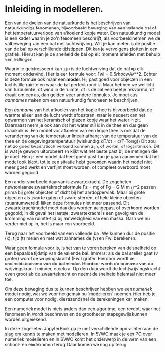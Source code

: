 # Inleiding in modelleren.

Een van de doelen van de natuurkunde is het beschrijven van natuurkundige fenomenen, bijvoorbeeld beweging van een vallende bal of het temperatuurverloop van afkoelend kopje water.
Een natuurkundig model is een kader waarin je zo'n fenomeen beschrijft,  als  voorbeeld nemen we de valbeweging van een bal met luchtwrijving.
Wat je kan meten is de positie van de bal op verschillende tijdstippen. Dit kan je vervolgens plotten in een grafiek. Hieruit kan je de snelheid de bal op elk moment afleiden met behulp van hellingen.

Waarin je geintresseerd kan zijn is de luchtwrijving dat de bal op elk moment ondervind.
Hier is een formule voor:
Fwl = 0.5*rho*cw*A*v**2. Echter is deze formule ook maar een **model**. Hij past goed voor objecten in een luchtstille ruimte en waar de bal perfect rond is.
Maar hebben we wellicht van turbulentie, of wind in de ruimte, of is de bal een beetje misvormd, of draait om een as, dan gelden weer andere formules. Je moet dus _aannames_ maken om een natuurkundig fenomeen te beschrijven.

Een _aanname_ van het afkoelen van het kopje thee is bijvoorbeeld dat de warmte alleen aan de lucht wordt afgestaan, maar je negeert dan het opwarmen van het keramisch of glazen kopje waar het water in zit. Daarnaast neem je ook aan dat het water stil is in de thee en dus geen draaikolk is.
Een model vor afkoelen van een kopje thee is ook dat de verandering van de temperatuur lineair afhangt van de temperatuur van de thee en de omgevingstemperatuur (wiskundig: dT/dt = c(T-Tomg)) 
Dit zou net zo goed kwadratisch verband kunnen zijn, of wortel, of logaritmisch. Dit is wat je gewoon uitprobeert en kijkt wat het beste past bij de metingen die je doet. Heb je een model dat heel goed past kan je gaan aannemen dat het model ook klopt, tot je een situatie hebt gevonden waarin het model niet meer goed werkt en verfijnt moet worden, of compleet overboord moet worden gegooid.

Een ander voorbeeld daarvan is zwaartekracht. De zogeheten newtoniaanse zwaartekrachtsformule Fz = mg of Fg = G M m / r^2 passen prima bij grote objecten of dicht bij het aardoppervlak. Maar bij grote objecten als zwarte gaten of zware sterren, of hele kleine objecten (quantumwereld) lijken deze formules niet meer passend. Dit zwaartekrachtmodel moet dan dus worden aangepast of overboord worden gegooid; in dit geval het laatste: zwaartekracht is een gevolg van de kromming van ruimte-tijd bij aanwezigheid van een massa. Gaan we nu verder niet op in, het is maar een voorbeeld.

Terug naar het voorbeeld van een vallende bal. We kunnen dus de positie (x), tijd (t) meten en met wat aannames de (v) en Fwl berekenen.

Waar geen formule voor is, is het van te voren bereken van de snelheid op een bepaalde tijdstip van de vallende bal. Immers: als de bal sneller gaat (v groter) wordt de wrijvingskracht (Fwl) groter. Hierdoor wordt de snelheidstoename van de bal minder. Hierdoor wordt de toename van de wrijvingskracht minder, etcetera. Op den duur wordt de luchtwrijvingskracht even groot als de zwaartekracht en neemt de snelheid helemaal niet meer toe.

Om deze beweging dus te kunnen beschrijven hebben we een _numeriek_ model nodig, wat we voor het gemak nu 'modelleren' noemen. Hier heb je een computer voor nodig, die razendsnel de berekeningen kan maken.

Een numeriek model is niets anders dan een algoritme, een recept, waar het fenomeen in wordt beschreven en de grootheden stapsgewijs kunnen worden uitgerekend.

In deze zogeheten JupyterBook ga je met verschillende opdrachten aan de slag om kennis te maken met modelleren. In 5VWO maak je een PO over numeriek modelleren en in 6VWO komt het onderwerp in de vorm van een school- en eindexamen terug. Daar komen we nog op terug.




